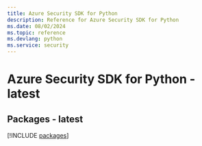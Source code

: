 ```yaml
---
title: Azure Security SDK for Python
description: Reference for Azure Security SDK for Python
ms.date: 08/02/2024
ms.topic: reference
ms.devlang: python
ms.service: security
---
```

# Azure Security SDK for Python - latest
## Packages - latest
[!INCLUDE [packages](security-index.md)]